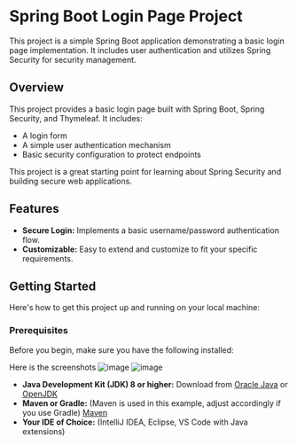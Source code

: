 # Spring Boot Login Page Project

This project is a simple Spring Boot application demonstrating a basic login page implementation. It includes user authentication and utilizes Spring Security for security management.

## Overview

This project provides a basic login page built with Spring Boot, Spring Security, and Thymeleaf. It includes:

- A login form
- A simple user authentication mechanism
- Basic security configuration to protect endpoints

This project is a great starting point for learning about Spring Security and building secure web applications.

## Features

- **Secure Login:** Implements a basic username/password authentication flow.
- **Customizable:** Easy to extend and customize to fit your specific requirements.



## Getting Started

Here's how to get this project up and running on your local machine:

### Prerequisites

Before you begin, make sure you have the following installed:


Here is the screenshots ![image](https://github.com/user-attachments/assets/d1842cac-6273-400c-8924-540dc0350cb9)    ![image](https://github.com/user-attachments/assets/58cd8d2b-e0c1-462b-a3ac-6c563c7f404f)



- **Java Development Kit (JDK) 8 or higher:** Download from [Oracle Java](https://www.oracle.com/java/technologies/downloads/) or [OpenJDK](https://openjdk.java.net/projects/jdk/)
- **Maven or Gradle:** (Maven is used in this example, adjust accordingly if you use Gradle) [Maven](https://maven.apache.org/download.cgi)
- **Your IDE of Choice:** (IntelliJ IDEA, Eclipse, VS Code with Java extensions)
